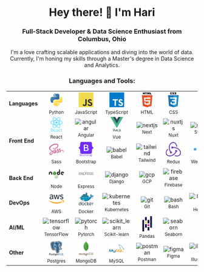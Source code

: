 <h1 align="center">Hey there! 👋 I'm Hari</h1>
<h3 align="center">Full-Stack Developer & Data Science Enthusiast from Columbus, Ohio</h3>
<p align="center">
  I'm a love crafting scalable applications and diving into the world of data. <br/>Currently, I'm honing my skills through a Master's degree in Data Science and Analytics.
</p>
<h3 align="center">Languages and Tools:</h3>
<p align="center">
<table align="center">
  <tr>
    <td><b>Languages</b></td>
    <td align="center">
      <img src="https://raw.githubusercontent.com/devicons/devicon/master/icons/python/python-original.svg" alt="python" width="40" height="40"/><br/><small>Python</small>
    </td>
    <td align="center">
      <img src="https://raw.githubusercontent.com/devicons/devicon/master/icons/javascript/javascript-original.svg" alt="javascript" width="40" height="40"/><br/><small>JavaScript</small>
    </td>
    <td align="center">
      <img src="https://raw.githubusercontent.com/devicons/devicon/master/icons/typescript/typescript-original.svg" alt="typescript" width="40" height="40"/><br/><small>TypeScript</small>
    </td>
    <td align="center">
      <img src="https://raw.githubusercontent.com/devicons/devicon/master/icons/html5/html5-original-wordmark.svg" alt="html5" width="40" height="40"/><br/><small>HTML</small>
    </td>
    <td align="center">
      <img src="https://raw.githubusercontent.com/devicons/devicon/master/icons/css3/css3-original-wordmark.svg" alt="css3" width="40" height="40"/><br/><small>CSS</small>
    </td>
    <td></td>
  </tr>
  <tr>
    <td rowspan="2"><b>Front End</b></td>
    <td align="center">
      <img src="https://raw.githubusercontent.com/devicons/devicon/master/icons/react/react-original-wordmark.svg" alt="react" width="40" height="40"/><br/><small>React</small>
    </td>
    <td align="center">
      <img src="https://angular.io/assets/images/logos/angular/angular.svg" alt="angular" width="40" height="40"/><br/><small>Angular</small>
    </td>
    <td align="center">
      <img src="https://raw.githubusercontent.com/devicons/devicon/master/icons/vuejs/vuejs-original-wordmark.svg" alt="vuejs" width="40" height="40"/><br/><small>Vue</small>
    </td>
    <td align="center">
      <img src="https://cdn.worldvectorlogo.com/logos/nextjs-2.svg" alt="nextjs" width="40" height="40"/><br/><small>Next</small>
    </td>
    <td align="center">
      <img src="https://www.vectorlogo.zone/logos/nuxtjs/nuxtjs-icon.svg" alt="nuxtjs" width="40" height="40"/><br/><small>Nuxt</small>
    </td>
    <td align="center">
      <img src="https://upload.wikimedia.org/wikipedia/commons/1/1b/Svelte_Logo.svg" alt="svelte" width="40" height="40"/><br/><small>Svelte</small>
    </td>
  </tr>
  <tr>
    <td align="center">
      <img src="https://raw.githubusercontent.com/devicons/devicon/master/icons/sass/sass-original.svg" alt="sass" width="40" height="40"/><br/><small>Sass</small>
    </td>
    <td align="center">
      <img src="https://raw.githubusercontent.com/devicons/devicon/master/icons/bootstrap/bootstrap-plain-wordmark.svg" alt="bootstrap" width="40" height="40"/><br/><small>Bootstrap</small>
    </td>
    <td align="center">
      <img src="https://www.vectorlogo.zone/logos/babeljs/babeljs-icon.svg" alt="babel" width="40" height="40"/><br/><small>Babel</small>
    </td>
    <td align="center">
      <img src="https://www.vectorlogo.zone/logos/tailwindcss/tailwindcss-icon.svg" alt="tailwind" width="40" height="40"/><br/><small>Tailwind</small>
    </td>
    <td align="center">
      <img src="https://raw.githubusercontent.com/devicons/devicon/master/icons/redux/redux-original.svg" alt="redux" width="40" height="40"/><br/><small>Redux</small>
    </td>
    <td align="center">
      <img src="https://raw.githubusercontent.com/devicons/devicon/d00d0969292a6569d45b06d3f350f463a0107b0d/icons/webpack/webpack-original-wordmark.svg" alt="webpack" width="40" height="40"/><br/><small>Webpack</small>
    </td>
  </tr>
  <tr>
    <td><b>Back End</b></td>
    <td align="center">
      <img src="https://raw.githubusercontent.com/devicons/devicon/master/icons/nodejs/nodejs-original-wordmark.svg" alt="nodejs" width="40" height="40"/><br/><small>Node</small>
    </td>
    <td align="center">
      <img src="https://raw.githubusercontent.com/devicons/devicon/master/icons/express/express-original-wordmark.svg" alt="express" width="40" height="40"/><br/><small>Express</small>
    </td>
    <td align="center">
      <img src="https://cdn.worldvectorlogo.com/logos/django.svg" alt="django" width="40" height="40"/><br/><small>Django</small>
    </td>
    <td align="center">
      <img src="https://www.vectorlogo.zone/logos/google_cloud/google_cloud-icon.svg" alt="gcp" width="40" height="40"/><br/><small>GCP</small>
    </td>
    <td align="center">
      <img src="https://www.vectorlogo.zone/logos/firebase/firebase-icon.svg" alt="firebase" width="40" height="40"/><br/><small>Firebase</small>
    </td>
    <td></td>
  </tr>
  <tr>
    <td><b>DevOps</b></td>
    <td align="center">
      <img src="https://raw.githubusercontent.com/devicons/devicon/master/icons/amazonwebservices/amazonwebservices-original-wordmark.svg" alt="aws" width="40" height="40"/><br/><small>AWS</small>
    </td>
    <td align="center">
      <img src="https://raw.githubusercontent.com/devicons/devicon/master/icons/docker/docker-original-wordmark.svg" alt="docker" width="40" height="40"/><br/><small>Docker</small>
    </td>
    <td align="center">
      <img src="https://www.vectorlogo.zone/logos/kubernetes/kubernetes-icon.svg" alt="kubernetes" width="40" height="40"/><br/><small>Kubernetes</small>
    </td>
    <td align="center">
      <img src="https://www.vectorlogo.zone/logos/git-scm/git-scm-icon.svg" alt="git" width="40" height="40"/><br/><small>Git</small>
    </td>
    <td align="center">
      <img src="https://www.vectorlogo.zone/logos/gnu_bash/gnu_bash-icon.svg" alt="bash" width="40" height="40"/><br/><small>Bash</small>
    </td>
    <td align="center">
      <img src="https://www.vectorlogo.zone/logos/heroku/heroku-icon.svg" alt="heroku" width="40" height="40"/><br/><small>Heroku</small>
    </td>
  </tr>
  <tr>
    <td><b>AI/ML</b></td>
    <td align="center">
      <img src="https://www.vectorlogo.zone/logos/tensorflow/tensorflow-icon.svg" alt="tensorflow" width="40" height="40"/><br/><small>TensorFlow</small>
    </td>
    <td align="center">
      <img src="https://www.vectorlogo.zone/logos/pytorch/pytorch-icon.svg" alt="pytorch" width="40" height="40"/><br/><small>Pytorch</small>
    </td>
    <td align="center">
      <img src="https://upload.wikimedia.org/wikipedia/commons/0/05/Scikit_learn_logo_small.svg" alt="scikit_learn" width="40" height="40"/><br/><small>Scikit-learn</small>
    </td>
    <td align="center">
      <img src="https://raw.githubusercontent.com/devicons/devicon/2ae2a900d2f041da66e950e4d48052658d850630/icons/pandas/pandas-original.svg" alt="pandas" width="40" height="40"/><br/><small>Pandas</small>
    </td>
    <td align="center">
      <img src="https://seaborn.pydata.org/_images/logo-mark-lightbg.svg" alt="seaborn" width="40" height="40"/><br/><small>Seaborn</small>
    </td>
    <td></td>
  </tr>
  <tr>
    <td><b>Other</b></td>
    <td align="center">
      <img src="https://raw.githubusercontent.com/devicons/devicon/master/icons/postgresql/postgresql-original-wordmark.svg" alt="postgresql" width="40" height="40"/><br/><small>Postgres</small>
    </td>
    <td align="center">
      <img src="https://raw.githubusercontent.com/devicons/devicon/master/icons/mongodb/mongodb-original-wordmark.svg" alt="mongodb" width="40" height="40"/><br/><small>MongoDB</small>
    </td>
    <td align="center">
      <img src="https://raw.githubusercontent.com/devicons/devicon/master/icons/mysql/mysql-original-wordmark.svg" alt="mysql" width="40" height="40"/><br/><small>MySQL</small>
    </td>
    <td align="center">
      <img src="https://www.vectorlogo.zone/logos/getpostman/getpostman-icon.svg" alt="postman" width="40" height="40"/><br/><small>Postman</small>
    </td>
    <td align="center">
      <img src="https://www.vectorlogo.zone/logos/figma/figma-icon.svg" alt="figma" width="40" height="40"/><br/><small>Figma</small>
    </td>
    <td align="center">
      <img src="https://www.vectorlogo.zone/logos/adobe_illustrator/adobe_illustrator-icon.svg" alt="illustrator" width="40" height="40"/><br/><small>Illustrator</small>
    </td>
  </tr>
</table>
</p>
